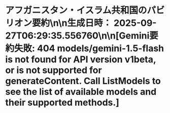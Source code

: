# アフガニスタン・イスラム共和国のパビリオン要約\n\n**生成日時：** 2025-09-27T06:29:35.556760\n\n[Gemini要約失敗: 404 models/gemini-1.5-flash is not found for API version v1beta, or is not supported for generateContent. Call ListModels to see the list of available models and their supported methods.]